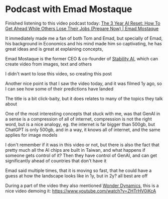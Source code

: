 # Podcast with Emad Mostaque

Finished listening to this video podcast today: [The 3 Year AI Reset: How To Get Ahead While Others Lose Their Jobs (Prepare Now) | Emad Mostaque](https://youtu.be/Se91Pn3xxSs?si=bFEMUW-ezfaerGv6)

It immediately made me a fan of both Tom and Emad, but specially of Emad, his background in Economics and his mind made him so captivating, he has great ideas and is great at explaining concepts,

Emad Mostaque is the former CEO & co-founder of [Stability AI](https://stability.ai/), which can create video from images, text and others

I didn't want to lose this video, so creating this post

Another nice point is that I saw the video today, and it was filmed 1y ago, so I can see how some of their predictions have landed

The title is a bit click-baity, but it does relates to many of the topics they talk about

One of the most interesting concepts that stuck with me, was that GenAI in a sense is a compression of all of internet, compression is not the right word, but is a nice analogy,
eg. the internet is far bigger than 500gb, but ChatGPT is only 500gb, and in a way, it knows all of internet, and the same applies for image models

I don't remember if it was in this video or not, but there is also the fact that pretty much all the AI chips are built in Taiwan, and what happens if someone gets control of it? 
Then they have control of GenAI, and can get significantly ahead of countries that don't have it

Emad said multiple times, that it is moving so fast, that he could have a guess at how the landscape looks like in 1y, but in 2y? all best are off

During a part of the video they also mentioned [Wonder Dynamics](https://wonderdynamics.com/),
this is a nice video demoing it: https://www.youtube.com/watch?v=ZHTrHV0iKcA